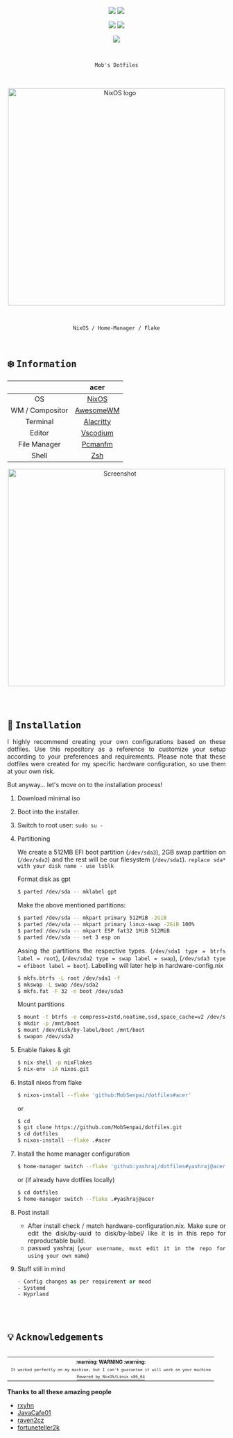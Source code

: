 <!-- Mob's dotfiles -->
<!-- https://github.com/MobSenpai/dotfiles -->

<p align="center">
<a href="https://github.com/nixos/nixpkgs"><img src="https://img.shields.io/badge/NixOS-unstable-informational.svg?style=flat&logo=nixos&logoColor=CAD3F5&colorA=24273A&colorB=8AADF4"></a> <a href="https://awesomewm.org"><img src="https://img.shields.io/static/v1?label=AwesomeWM&message=master&style=flat&logo=awesomewm&colorA=24273A&colorB=8AADF4&logoColor=CAD3F5"/></a>
</p>

<p align="center">
<a href="https://github.com/MobSenpai/dotfiles/actions/workflows/check.yml"><img src="https://github.com/MobSenpai/dotfiles/actions/workflows/check.yml/badge.svg"></a> <a href="https://github.com/MobSenpai/dotfiles/actions/workflows/fmt.yml"><img src="https://github.com/MobSenpai/dotfiles/actions/workflows/fmt.yml/badge.svg"/></a>
</p>

<p align="center">
<a href="https://github.com/MobSenpai/dotfiles/blob/main/LICENSE"><img src="https://img.shields.io/static/v1.svg?style=flat&label=License&message=MIT&logoColor=CAD3F5&colorA=24273A&colorB=8AADF4"/></a>
</p>

<br>

<div align="justify">
<div align="center">

```ocaml
Mob's Dotfiles
```

<br>

<p align="center">
  <img src="https://i.imgur.com/MVPskYa.png" width="500px" alt="NixOS logo"/>
</p>

<br>

```ocaml
NixOS / Home-Manager / Flake
```

</div>

<br>

## :snowflake: <samp>Information</samp>

|                 |                        acer                         |
| :-------------: | :-------------------------------------------------: |
|       OS        |             [NixOS](https://nixos.org/)             |
| WM / Compositor |  [AwesomeWM](https://github.com/awesomeWM/awesome)  |
|    Terminal     | [Alacritty](https://github.com/alacritty/alacritty) |
|     Editor      |  [Vscodium](https://github.com/VSCodium/vscodium)   |
|  File Manager   |     [Pcmanfm](https://github.com/lxde/pcmanfm)      |
|      Shell      |             [Zsh](https://www.zsh.org/)             |

<p align="center">
  <img src="https://i.imgur.com/FMqOgYO.png" width="500px" alt="Screenshot"/>
</p>

<br>
<br>

## :wrench: <samp>Installation</samp>

I highly recommend creating your own configurations based on these dotfiles. Use this repository as a reference to customize your setup according to your preferences and requirements. Please note that these dotfiles were created for my specific hardware configuration, so use them at your own risk.

But anyway… let's move on to the installation process!

1. Download minimal iso

2. Boot into the installer.

3. Switch to root user: `sudo su -`

4. Partitioning

   We create a 512MB EFI boot partition (`/dev/sda3`), 2GB swap partition on (`/dev/sda2`) and the rest will be our filesystem (`/dev/sda1`). `replace sda* with your disk name - use lsblk`

   Format disk as gpt

   ```bash
   $ parted /dev/sda -- mklabel gpt
   ```

   Make the above mentioned partitions:

   ```bash
   $ parted /dev/sda -- mkpart primary 512MiB -2GiB
   $ parted /dev/sda -- mkpart primary linux-swap -2GiB 100%
   $ parted /dev/sda -- mkpart ESP fat32 1MiB 512MiB
   $ parted /dev/sda -- set 3 esp on
   ```

   Assing the partitions the respective types. (`/dev/sda1 type = btrfs label = root`), (`/dev/sda2 type = swap label = swap`), (`/dev/sda3 type = efiboot label = boot`). Labelling will later help in hardware-config.nix

   ```bash
   $ mkfs.btrfs -L root /dev/sda1 -f
   $ mkswap -L swap /dev/sda2
   $ mkfs.fat -F 32 -n boot /dev/sda3
   ```

   Mount partitions

   ```bash
   $ mount -t btrfs -o compress=zstd,noatime,ssd,space_cache=v2 /dev/sda1 /mnt
   $ mkdir -p /mnt/boot
   $ mount /dev/disk/by-label/boot /mnt/boot
   $ swapon /dev/sda2
   ```

5. Enable flakes & git

   ```bash
   $ nix-shell -p nixFlakes
   $ nix-env -iA nixos.git
   ```

6. Install nixos from flake

   ```bash
   $ nixos-install --flake 'github:MobSenpai/dotfiles#acer'
   ```

   or

   ```bash
   $ cd
   $ git clone https://github.com/MobSenpai/dotfiles.git
   $ cd dotfiles
   $ nixos-install --flake .#acer
   ```

7. Install the home manager configuration

   ```bash
   $ home-manager switch --flake 'github:yashraj/dotfiles#yashraj@acer'
   ```

   or (if already have dotfiles locally)

   ```bash
   $ cd dotfiles
   $ home-manager switch --flake .#yashraj@acer
   ```

8. Post install

   - After install check / match hardware-configuration.nix. Make sure or edit the disk/by-uuid to disk/by-label/ like it is in this repo for reproductable build.
   - passwd yashraj (`your username, must edit it in the repo for using your own name`)

9. Stuff still in mind

   ```ocaml
   - Config changes as per requirement or mood
   - Systemd
   - Hyprland
   ```

<br>
<br>

## :bulb: <samp>Acknowledgements</samp>

<table align="right">
  <tr>
    <th align="center">
      <sup><sub>:warning: WARNING :warning:</sub></sup>
    </th>
  </tr>
  <tr>
    <td align="center">
        <sup><sub><samp>It worked perfectly on my machine, but I can't guarantee it will work on your machine</samp></sub></sup>
    </td>
  </tr>
  <tr>
    <td align="center">
      <a href="https://nixos.wiki/wiki/Overview_of_the_NixOS_Linux_distribution">
        <sup><sub><samp>Powered by NixOS/Linux x86_64</samp></sub></sup>
      </a>
    </td>
  </tr>
</table>

**Thanks to all these amazing people**

- [rxyhn](https://github.com/rxyhn)
- [JavaCafe01](https://github.com/JavaCafe01)
- [raven2cz](https://github.com/raven2cz)
- [fortuneteller2k](https://github.com/fortuneteller2k)

</div>
